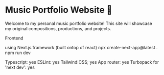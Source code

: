# Music Portfolio Website 🎵

Welcome to my personal music portfolio website! This site will showcase my original compositions, productions, and projects. 


Frontend

using Next.js framework (built ontop of react)
npx create-next-app@latest .
npm run dev


Typescript: yes
ESLint: yes
Tailwind CSS; yes
App router: yes
Turbopack for 'next dev': yes


